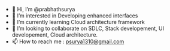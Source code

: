 - 👋 Hi, I’m @prabhathsurya
- 👀 I’m interested in Developing enhanced interfaces
- 🌱 I’m currently learning Cloud architecture framework
- 💞️ I’m looking to collaborate on SDLC, Stack developement, UI developement, Cloud architecture.
- 📫 How to reach me : psurya1310@gmail.com

<!---
prabhathsurya/prabhathsurya is a ✨ special ✨ repository because its `README.md` (this file) appears on your GitHub profile.
You can click the Preview link to take a look at your changes.
--->

